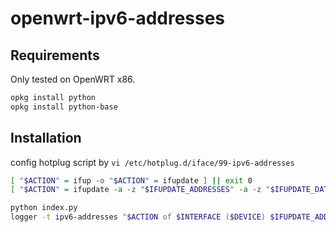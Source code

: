 # openwrt-ipv6-addresses

## Requirements

Only tested on OpenWRT x86.

```bash
opkg install python
opkg install python-base
```

## Installation

config hotplug script by `vi /etc/hotplug.d/iface/99-ipv6-addresses`

```bash
[ "$ACTION" = ifup -o "$ACTION" = ifupdate ] || exit 0
[ "$ACTION" = ifupdate -a -z "$IFUPDATE_ADDRESSES" -a -z "$IFUPDATE_DATA" ] && exit 0

python index.py
logger -t ipv6-addresses "$ACTION of $INTERFACE ($DEVICE) $IFUPDATE_ADDRESSES, $IFUPDATE_DATA"
```
